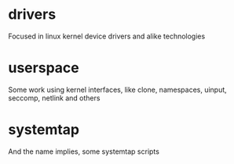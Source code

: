 drivers
=======
Focused in linux kernel device drivers and alike technologies

userspace
=========
Some work using kernel interfaces, like clone, namespaces, uinput, seccomp,
netlink and others

systemtap
=========
And the name implies, some systemtap scripts
